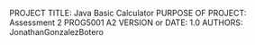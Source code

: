 PROJECT TITLE: Java Basic Calculator
PURPOSE OF PROJECT: Assessment 2 PROG5001 A2
VERSION or DATE: 1.0
AUTHORS: JonathanGonzalezBotero
